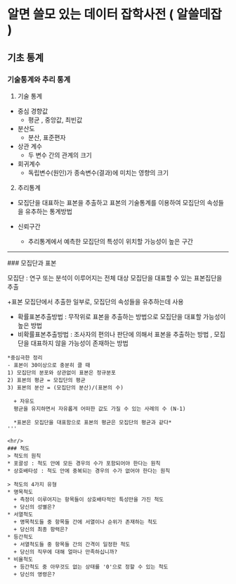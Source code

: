 # 알면 쓸모 있는 데이터 잡학사전 ( 알쓸데잡 )

## 기초 통계 

### 기술통계와 추리 통계
1. 기술 통계
* 중심 경향값
  + 평균 , 중앙값, 최빈값
* 분산도
  + 분산, 표준편자
* 상관 계수
  + 두 변수 간의 관계의 크기
* 회귀계수
  + 독립변수(원인)가 종속변수(결과)에 미치는 영향의 크기

2. 추리통계
* 모집단을 대표하는 표본을 추출하고 표본의 기술통계를 이용하여 모집단의 속성들을 유추하는 통계방법

* 신뢰구간
  + 추리통계에서 예측한 모집단의 특성이 위치할 가능성이 높은 구간
<hr />  
### 모집단과 표본

모집단 : 연구 또는 분석이 이루어지는 전체 대상
모집단을 대표할 수 있는 표본집단을 추출

+표본 
  모집단에서 추출한 일부로, 모집단의 속성들을 유추하는데 사용
  
  + 확률표본추출방법 : 무작위로 표본을 추출하는 방법으로 모집단을 대표할 가능성이 높은 방법
  + 비확률표본추출방법 : 조사자의 편의나 판단에 의해서 표본을 추출하는 방법 , 모집단을 대표하지 않을 가능성이 존재하는 방법
```
*중심극한 정리
- 표본이 30이상으로 충분히 클 때
1) 모집단의 분포와 상관없이 표본은 정규분포
2) 표본의 평균 = 모집단의 평균
3) 표본의 분산 = (모집단의 분산)/(표본의 수)

  + 자유도
  평균을 유지하면서 자유롭게 어떠한 값도 가질 수 있는 사례의 수 (N-1)
  
  *표본은 모집단을 대표함으로 표본의 평균은 모집단의 평균과 같다*
'''

<hr/>
### 척도
> 척도의 원칙
* 포괄성 : 척도 안에 모든 경우의 수가 포함되어야 한다는 원칙
* 상호배타성 : 척도 안에 중복되는 경우의 수가 없어야 한다는 원칙

> 척도의 4가지 유형
* 명목척도
  + 측정이 이루어지는 항목들이 상호배타적인 특성만을 가진 척도
  + 당신의 성별은?
* 서열척도
  + 명목척도들 중 항목들 간에 서열이나 순위가 존재하는 척도
  + 당신의 최종 항력은?
* 등간척도
  + 서열척도들 중 항목들 간의 간격이 일정한 척도
  + 당신의 직무에 대해 얼마나 만족하십니까?
* 비율척도
  + 등간척도 중 아무것도 없는 상태를 '0'으로 정할 수 있는 척도
  + 당신의 영령은?
 

